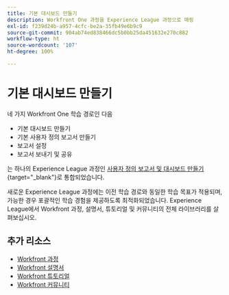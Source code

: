 ```yaml
---
title: 기본 대시보드 만들기
description: Workfront One 과정을 Experience League 과정으로 매핑
exl-id: f239d24b-a957-4cfc-be2a-35fb49e6b9c9
source-git-commit: 904ab74ed838466dc5b0bb25da451632e270c882
workflow-type: ht
source-wordcount: '107'
ht-degree: 100%

---
```


# 기본 대시보드 만들기

네 가지 Workfront One 학습 경로인 다음

* 기본 대시보드 만들기
* 기본 사용자 정의 보고서 만들기
* 보고서 설정
* 보고서 보내기 및 공유

는 하나의 Experience League 과정인 [사용자 정의 보고서 및 대시보드 만들기](https://experienceleague.adobe.com/?recommended=Workfront-U-1-2022.3.reporting){target="_blank"}로 통합되었습니다.

새로운 Experience League 과정에는 이전 학습 경로와 동일한 학습 목표가 적용되며, 가능한 경우 포괄적인 학습 경험을 제공하도록 최적화되었습니다.  Experience League에서 Workfront 과정, 설명서, 튜토리얼 및 커뮤니티의 전체 라이브러리를 살펴보십시오.

## 추가 리소스

* [Workfront 과정](https://experienceleague.adobe.com/?lang=en&amp;Solution=Workfront#courses)
* [Workfront 설명서](https://experienceleague.adobe.com/docs/workfront.html)
* [Workfront 튜토리얼](https://experienceleague.adobe.com/docs/workfront-learn/tutorials-workfront/home.html)
* [Workfront 커뮤니티](https://experienceleaguecommunities.adobe.com/t5/workfront/ct-p/workfront)
